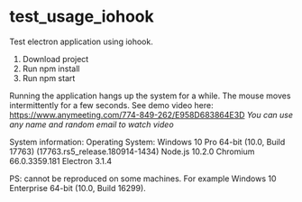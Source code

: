 # test_usage_iohook
Test electron application using iohook. 

1. Download project
2. Run npm install
3. Run npm start

Running the application hangs up the system for a while. The mouse moves intermittently for a few seconds.
See demo video here: https://www.anymeeting.com/774-849-262/E958D683864E3D
*You can use any name and random email to watch video*

System information:
Operating System: Windows 10 Pro 64-bit (10.0, Build 17763) (17763.rs5_release.180914-1434)
Node.js 10.2.0
Chromium 66.0.3359.181
Electron 3.1.4

PS: cannot be reproduced on some machines. For example Windows 10 Enterprise 64-bit (10.0, Build 16299).
